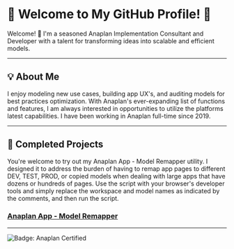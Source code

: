 # 🌟 Welcome to My GitHub Profile! 🌟

Welcome! 👋 I'm a seasoned Anaplan Implementation Consultant and Developer with a talent for transforming ideas into scalable and efficient models. 

---

## 💡 About Me

I enjoy modeling new use cases, building app UX's, and auditing models for best practices optimization. With Anaplan's ever-expanding list of functions and features, I am always interested in opportunities to utilize the platforms latest capabilities. I have been working in Anaplan full-time since 2019.

[---]: # 

[## 🔧 Technical Skills]: # 

[- **Primary Focus**: Anaplan (Full-time since 2019)]: # 
[- **Key Skills**:]: # 
[  - Model Building & Optimization]: # 
[  - App UX Design]: # 
[  - Model Audits & Compliance with Best Practices]: # 
[- **Other Tools**: Excel, Python (for basic API usage)]: #

---

## 🚀 Completed Projects

You're welcome to try out my Anaplan App - Model Remapper utility. I designed it to address the burden of having to remap app pages to different DEV, TEST, PROD, or copied models when dealing with large apps that have dozens or hundreds of pages. Use the script with your browser's developer tools and simply replace the workspace and model names as indicated by the comments, and then run the script.

### [Anaplan App - Model Remapper](https://github.com/ananerd/Anaplan-App-Bulk-Model-Manager)

<!---
---

## 📫 Let's Connect!

- **LinkedIn**: [Your LinkedIn Profile](https://linkedin.com/in/yourprofile)
- **Email**: [Your Email Address](mailto:youremail@example.com)

---

## 🌟 Fun Fact
- I'm an avid explorer of the latest Anaplan features and enjoy finding creative ways to apply them to real-world challenges.
--->
  
---

![Badge: Anaplan Certified](https://img.shields.io/badge/Anaplan-Certified-brightgreen)


<!---
ananerd/ananerd is a ✨ special ✨ repository because its `README.md` (this file) appears on your GitHub profile.
You can click the Preview link to take a look at your changes.
--->
